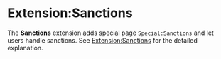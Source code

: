 Extension:Sanctions
========
The **Sanctions** extension adds special page `Special:Sanctions` and let users
handle sanctions. See [Extension:Sanctions] for the detailed explanation.

[Extension:Sanctions]: https://www.mediawiki.org/wiki/Extension:Sanctions
